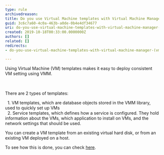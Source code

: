 ```yaml
---
type: rule
archivedreason: 
title: Do you use Virtual Machine templates with Virtual Machine Manager (VMM)?
guid: 3c6c7a60-4c0a-463b-a0de-0b4e4df34677
uri: do-you-use-virtual-machine-templates-with-virtual-machine-manager-vmm
created: 2019-10-18T00:33:00.0000000Z
authors: []
related: []
redirects:
- do-you-use-virtual-machine-templates-with-virtual-machine-manager-(vmm)

---
```



Using Virtual Machine (VM) templates makes it easy to deploy consistent VM setting using VMM.<br>
<br><excerpt class='endintro'></excerpt><br>
<p>There are 2 types of templates&#58;</p><p>&#160; 1. VM templates, which are database objects stored in the VMM library, used to quickly set up VMs<br>&#160; 2. Service templates, which defines how a service is configured. They hold information about the VMs, which application to install on VMs, and the network settings that should be used.</p><p>You can create a VM template from an existing virtual hard disk, or from an existing VM deployed on a host.</p><p>To see how this is done, you can check <a href="https&#58;//docs.microsoft.com/en-us/system-center/vmm/library-vm-templates?view=sc-vmm-2019">here</a>.<br></p>


